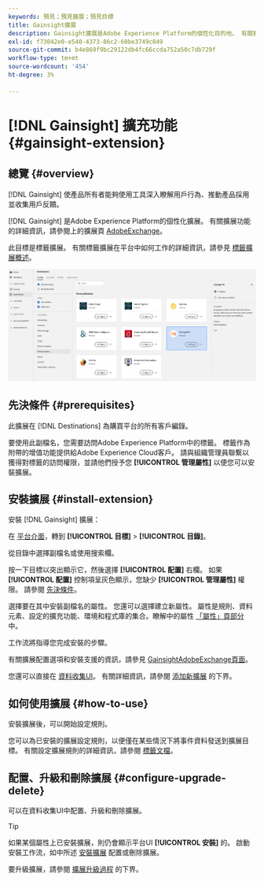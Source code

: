 ```yaml
---
keywords: 預見；預見擴展；預見目標
title: Gainsight擴展
description: Gainsight擴展是Adobe Experience Platform的個性化目的地。 有關擴展功能的詳細資訊，請參閱AdobeExchange上的擴展頁。
exl-id: f73042e0-e540-4373-86c2-60be3749c049
source-git-commit: b4e869f9bc29122db4fc66ccda752a50c7db729f
workflow-type: tm+mt
source-wordcount: '454'
ht-degree: 3%

---
```


# [!DNL Gainsight] 擴充功能 {#gainsight-extension}

## 總覽 {#overview}

[!DNL Gainsight] 使產品所有者能夠使用工具深入瞭解用戶行為、推動產品採用並收集用戶反饋。

[!DNL Gainsight] 是Adobe Experience Platform的個性化擴展。 有關擴展功能的詳細資訊，請參閱上的擴展頁 [AdobeExchange](https://www.adobeexchange.com/experiencecloud.details.103343.html)。

此目標是標籤擴展。 有關標籤擴展在平台中如何工作的詳細資訊，請參見 [標籤擴展概述](../launch-extensions/overview.md)。

![Gainsight擴展](../../assets/catalog/personalization/gainsight/catalog.png)

## 先決條件 {#prerequisites}

此擴展在 [!DNL Destinations] 為購買平台的所有客戶編錄。

要使用此副檔名，您需要訪問Adobe Experience Platform中的標籤。 標籤作為附帶的增值功能提供給Adobe Experience Cloud客戶。 請與組織管理員聯繫以獲得對標籤的訪問權限，並請他們授予您 **[!UICONTROL 管理屬性]** 以便您可以安裝擴展。

## 安裝擴展 {#install-extension}

安裝 [!DNL Gainsight] 擴展：

在 [平台介面](https://platform.adobe.com/)，轉到 **[!UICONTROL 目標]** > **[!UICONTROL 目錄]**。

從目錄中選擇副檔名或使用搜索欄。

按一下目標以突出顯示它，然後選擇 **[!UICONTROL 配置]** 右欄。 如果 **[!UICONTROL 配置]** 控制項呈灰色顯示，您缺少 **[!UICONTROL 管理屬性]** 權限。 請參閱 [先決條件](#prerequisites)。

選擇要在其中安裝副檔名的屬性。 您還可以選擇建立新屬性。 屬性是規則、資料元素、設定的擴充功能、環境和程式庫的集合。瞭解中的屬性 [「屬性」頁部分](../../../tags/ui/administration/companies-and-properties.md#properties-page) 中。

工作流將指導您完成安裝的步驟。

有關擴展配置選項和安裝支援的資訊，請參見 [GainsightAdobeExchange頁面](https://www.adobeexchange.com/experiencecloud.details.103343.html)。

您還可以直接在 [資料收集UI](https://experience.adobe.com/#/data-collection/)。 有關詳細資訊，請參閱 [添加新擴展](../../../tags/ui/managing-resources/extensions/overview.md#add-a-new-extension) 的下界。

## 如何使用擴展 {#how-to-use}

安裝擴展後，可以開始設定規則。

您可以為已安裝的擴展設定規則，以便僅在某些情況下將事件資料發送到擴展目標。 有關設定擴展規則的詳細資訊，請參閱 [標籤文檔](../../../tags/ui/managing-resources/rules.md)。

## 配置、升級和刪除擴展 {#configure-upgrade-delete}

可以在資料收集UI中配置、升級和刪除擴展。

>[!TIP]
>
>如果某個屬性上已安裝擴展，則仍會顯示平台UI **[!UICONTROL 安裝]** 的。 啟動安裝工作流，如中所述 [安裝擴展](#install-extension) 配置或刪除擴展。

要升級擴展，請參閱 [擴展升級過程](../../../tags/ui/managing-resources/extensions/extension-upgrade.md) 的下界。
